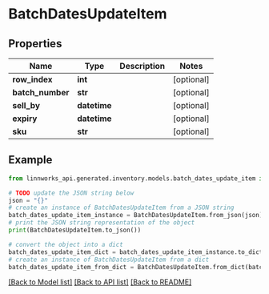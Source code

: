 # BatchDatesUpdateItem


## Properties

Name | Type | Description | Notes
------------ | ------------- | ------------- | -------------
**row_index** | **int** |  | [optional] 
**batch_number** | **str** |  | [optional] 
**sell_by** | **datetime** |  | [optional] 
**expiry** | **datetime** |  | [optional] 
**sku** | **str** |  | [optional] 

## Example

```python
from linnworks_api.generated.inventory.models.batch_dates_update_item import BatchDatesUpdateItem

# TODO update the JSON string below
json = "{}"
# create an instance of BatchDatesUpdateItem from a JSON string
batch_dates_update_item_instance = BatchDatesUpdateItem.from_json(json)
# print the JSON string representation of the object
print(BatchDatesUpdateItem.to_json())

# convert the object into a dict
batch_dates_update_item_dict = batch_dates_update_item_instance.to_dict()
# create an instance of BatchDatesUpdateItem from a dict
batch_dates_update_item_from_dict = BatchDatesUpdateItem.from_dict(batch_dates_update_item_dict)
```
[[Back to Model list]](../README.md#documentation-for-models) [[Back to API list]](../README.md#documentation-for-api-endpoints) [[Back to README]](../README.md)


